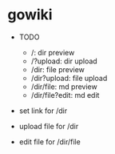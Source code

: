 # gowiki

* TODO
  * /: dir preview
  * /?upload: dir upload
  * /dir: file preview
  * /dir?upload: file upload
  * /dir/file: md preview
  * /dir/file?edit: md edit

* set link for /dir
* upload file for /dir
* edit file for /dir/file
